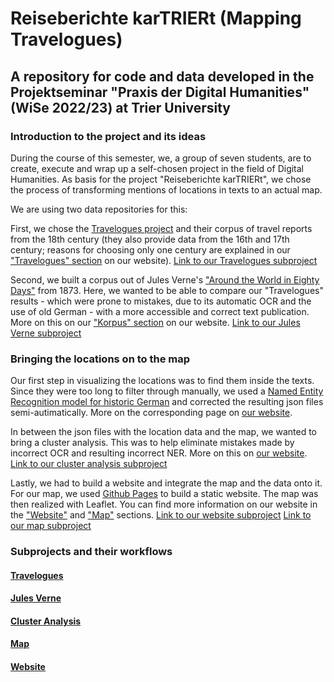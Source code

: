 # Reiseberichte karTRIERt (Mapping Travelogues)

## A repository for code and data developed in the Projektseminar "Praxis der Digital Humanities" (WiSe 2022/23) at Trier University

### Introduction to the project and its ideas

During the course of this semester, we, a group of seven students, are to create, execute and wrap up
a self-chosen project in the field of Digital Humanities. 
As basis for the project "Reiseberichte karTRIERt", we chose the process of transforming
mentions of locations in texts to an actual map.

We are using two data repositories for this:

First, we chose the [Travelogues project](https://www.travelogues-project.info) and their corpus of
travel reports from the 18th century (they also provide data from the 16th and 17th century; reasons for choosing only one century
are explained in our ["Travelogues" section](https://kartriert.github.io/travelogues.html) on our website).
[Link to our Travelogues subproject](travelogues/README.md)

Second, we built a corpus out of Jules Verne's ["Around the World in Eighty Days"](https://en.wikipedia.org/wiki/Around_the_World_in_Eighty_Days) from 1873. Here, we wanted to be able to compare our "Travelogues" results - which were prone to mistakes, due to its automatic OCR and the use of old German - with a more accessible and correct text publication. More on this on our ["Korpus" section](https://kartriert.github.io/ueber_projekt.html) on our website.
[Link to our Jules Verne subproject](Jules_Verne/README.md)

### Bringing the locations on to the map

Our first step in visualizing the locations was to find them inside the texts. Since they were too long to filter through manually, we used a [Named Entity Recognition model for historic German](https://huggingface.co/dbmdz/flair-historic-ner-onb) and corrected the resulting json files semi-autimatically. More on the corresponding page on [our website](https://kartriert.github.io/NER.html).

In between the json files with the location data and the map, we wanted to bring a cluster analysis. This was to help eliminate mistakes made by incorrect OCR and resulting incorrect NER. More on this on [our website](https://kartriert.github.io/clustering.html).
[Link to our cluster analysis subproject](Clusteranalyse/README.md)

Lastly, we had to build a website and integrate the map and the data onto it. For our map, we used [Github Pages](https://pages.github.com/) to build a static website. The map was then realized with Leaflet. You can find more information on our website in the ["Website"](https://kartriert.github.io/website.html) and ["Map"](https://kartriert.github.io/karte_text.html) sections.
[Link to our website subproject](https://github.com/kartriert/kartriert.github.io/blob/main/Readme.txt)
[Link to our map subproject](Leaflet-Test/README.md)

### Subprojects and their workflows

#### [Travelogues](travelogues/README.md)
#### [Jules Verne](Jules_Verne/README.md)
#### [Cluster Analysis](Clusteranalyse/README.md)
#### [Map](Leaflet-Test/README.md)
#### [Website](https://github.com/kartriert/kartriert.github.io/blob/main/Readme.txt)
